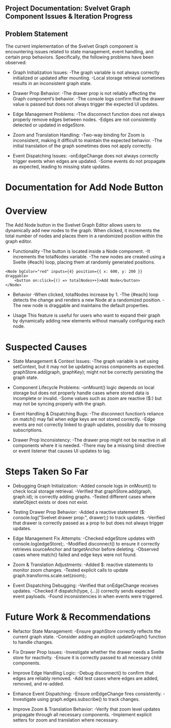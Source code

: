 ## Project Documentation: Svelvet Graph Component Issues & Iteration Progress
## Problem Statement

The current implementation of the Svelvet Graph component is encountering issues related to state management, event handling, and certain prop behaviors. Specifically, the following problems have been observed:

- Graph Initialization Issues:
-The graph variable is not always correctly initialized or updated after mounting.
-Local storage retrieval sometimes results in an inconsistent graph state.


- Drawer Prop Behavior:
-The drawer prop is not reliably affecting the Graph component’s behavior.
-The console logs confirm that the drawer value is passed but does not always trigger the expected UI updates.


- Edge Management Problems:
-The disconnect function does not always properly remove edges between nodes.
-Edges are not consistently detected or updated in edgeStore.

- Zoom and Translation Handling:
-Two-way binding for Zoom is inconsistent, making it difficult to maintain the expected behavior.
-The initial translation of the graph sometimes does not apply correctly.

- Event Dispatching Issues:
-onEdgeChange does not always correctly trigger events when edges are updated.
-Some events do not propagate as expected, leading to missing state updates.

# Documentation for Add Node Button
# Overview
The Add Node button in the Svelvet Graph Editor allows users to dynamically add new nodes to the graph. When clicked, it increments the total number of nodes and places them in a randomized position within the graph editor.

- Functionality
-The button is located inside a Node component.
-It increments the totalNodes variable.
-The new nodes are created using a Svelte {#each} loop, placing them at randomly generated positions.

```Code Snippet
<Node bgColor="red" inputs={4} position={{ x: 600, y: 200 }} draggable>
    <button on:click={() => totalNodes++}>Add Node</button>
</Node>
```

- Behavior
-When clicked, totalNodes increase by 1.
-The {#each} loop detects the change and renders a new Node at a randomized position.
-The new node is draggable and maintains the default properties.


- Usage
This feature is useful for users who want to expand their graph by dynamically adding new elements without manually configuring each node.


# Suspected Causes

- State Management & Context Issues:
-The graph variable is set using setContext, but it may not be updating across components as expected.
graphStore.add(graph, graphKey); might not be correctly persisting the graph state.

- Component Lifecycle Problems:
-onMount() logic depends on local storage but does not properly handle cases where stored data is incomplete or invalid.
-Some values such as zoom are reactive ($:) but may not be syncing properly with the graph.

- Event Handling & Dispatching Bugs:
-The disconnect function’s reliance on match() may fail when edge keys are not stored correctly.
-Edge events are not correctly linked to graph updates, possibly due to missing subscriptions.

- Drawer Prop Inconsistency:
-The drawer prop might not be reactive in all components where it is needed.
-There may be a missing bind: directive or event listener that causes UI updates to lag.


# Steps Taken So Far
- Debugging Graph Initialization:
-Added console logs in onMount() to check local storage retrieval.
-Verified that graphStore.add(graph, graph.id); is correctly adding graphs.
-Tested different cases where stateObject exists or does not exist.


- Testing Drawer Prop Behavior:
-Added a reactive statement ($: console.log("Svelvet drawer prop:", drawer);) to track updates.
-Verified that drawer is correctly passed as a prop to <Graph /> but does not always trigger updates.


- Edge Management Fix Attempts:
-Checked edgeStore updates with console.log(edgeStore);.
-Modified disconnect() to ensure it correctly retrieves sourceAnchor and targetAnchor before deleting.
-Observed cases where match() failed and edge keys were not found.


- Zoom & Translation Adjustments:
-Added $: reactive statements to monitor zoom changes.
-Tested explicit calls to update graph.transforms.scale.set(zoom);.


- Event Dispatching Debugging:
-Verified that onEdgeChange receives updates.
-Checked if dispatch(type, {...}) correctly sends expected event payloads.
-Found inconsistencies in when events were triggered.



# Future Work & Recommendations
- Refactor State Management:
-Ensure graphStore correctly reflects the current graph state.
-Consider adding an explicit updateGraph() function to handle changes.

- Fix Drawer Prop Issues:
-Investigate whether the drawer needs a Svelte store for reactivity.
-Ensure it is correctly passed to all necessary child components.


- Improve Edge Handling Logic:
-Debug disconnect() to confirm that edges are reliably removed.
-Add test cases where edges are added, removed, and re-added.


- Enhance Event Dispatching:
-Ensure onEdgeChange fires consistently.
-Investigate using graph.edges.subscribe() to track changes.


- Improve Zoom & Translation Behavior:
-Verify that zoom level updates propagate through all necessary components.
-Implement explicit setters for zoom and translation where necessary.


